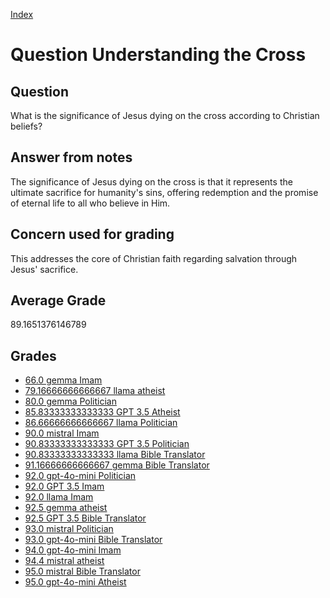 
[Index](../../index.md)
# Question Understanding the Cross
## Question
What is the significance of Jesus dying on the cross according to Christian beliefs?

## Answer from notes
The significance of Jesus dying on the cross is that it represents the ultimate sacrifice for humanity's sins, offering redemption and the promise of eternal life to all who believe in Him.

## Concern used for grading
This addresses the core of Christian faith regarding salvation through Jesus' sacrifice.

## Average Grade
89.1651376146789

## Grades
 * [66.0 gemma Imam](../answers/gemma_Imam/Understanding_the_Cross.md)
 * [79.16666666666667 llama atheist](../answers/llama_atheist/Understanding_the_Cross.md)
 * [80.0 gemma Politician](../answers/gemma_Politician/Understanding_the_Cross.md)
 * [85.83333333333333 GPT 3.5 Atheist](../answers/GPT_3.5_Atheist/Understanding_the_Cross.md)
 * [86.66666666666667 llama Politician](../answers/llama_Politician/Understanding_the_Cross.md)
 * [90.0 mistral Imam](../answers/mistral_Imam/Understanding_the_Cross.md)
 * [90.83333333333333 GPT 3.5 Politician](../answers/GPT_3.5_Politician/Understanding_the_Cross.md)
 * [90.83333333333333 llama Bible Translator](../answers/llama_Bible_Translator/Understanding_the_Cross.md)
 * [91.16666666666667 gemma Bible Translator](../answers/gemma_Bible_Translator/Understanding_the_Cross.md)
 * [92.0 gpt-4o-mini Politician](../answers/gpt-4o-mini_Politician/Understanding_the_Cross.md)
 * [92.0 GPT 3.5 Imam](../answers/GPT_3.5_Imam/Understanding_the_Cross.md)
 * [92.0 llama Imam](../answers/llama_Imam/Understanding_the_Cross.md)
 * [92.5 gemma atheist](../answers/gemma_atheist/Understanding_the_Cross.md)
 * [92.5 GPT 3.5 Bible Translator](../answers/GPT_3.5_Bible_Translator/Understanding_the_Cross.md)
 * [93.0 mistral Politician](../answers/mistral_Politician/Understanding_the_Cross.md)
 * [93.0 gpt-4o-mini Bible Translator](../answers/gpt-4o-mini_Bible_Translator/Understanding_the_Cross.md)
 * [94.0 gpt-4o-mini Imam](../answers/gpt-4o-mini_Imam/Understanding_the_Cross.md)
 * [94.4 mistral atheist](../answers/mistral_atheist/Understanding_the_Cross.md)
 * [95.0 mistral Bible Translator](../answers/mistral_Bible_Translator/Understanding_the_Cross.md)
 * [95.0 gpt-4o-mini Atheist](../answers/gpt-4o-mini_Atheist/Understanding_the_Cross.md)

